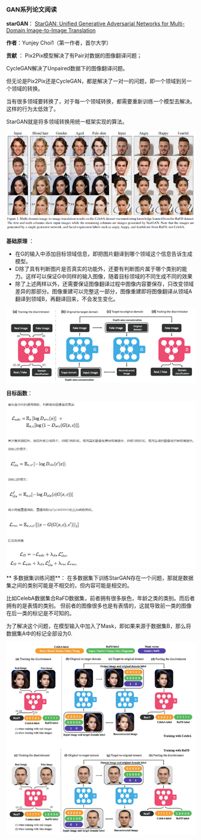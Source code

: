 ### **GAN系列论文阅读**
**starGAN**： [StarGAN: Unified Generative Adversarial Networks for Multi-Domain Image-to-Image Translation](https://arxiv.org/pdf/1611.07004v1.pdf)

**作者**：Yunjey Choi1（第一作者，首尔大学）

**贡献** ：
Pix2Pix模型解决了有Pair对数据的图像翻译问题；

CycleGAN解决了Unpaired数据下的图像翻译问题。

但无论是Pix2Pix还是CycleGAN，都是解决了一对一的问题，即一个领域到另一个领域的转换。

当有很多领域要转换了，对于每一个领域转换，都需要重新训练一个模型去解决。这样的行为太低效了。

StarGAN就是将多领域转换用统一框架实现的算法。

![stargan](./pic/1.png)


**基础原理** ：

 - 在G的输入中添加目标领域信息，即把图片翻译到哪个领域这个信息告诉生成模型。
 - D除了具有判断图片是否真实的功能外，还要有判断图片属于哪个类别的能力。这样可以保证G中同样的输入图像，随着目标领域的不同生成不同的效果
 - 除了上述两样以外，还需要保证图像翻译过程中图像内容要保存，只改变领域差异的那部分。图像重建可以完整这一部分，图像重建即将图像翻译从领域A翻译到领域B，再翻译回来，不会发生变化。

 ![stargan-net](./pic/2.png)

**目标函数**：

![loss](./pic/3.png)

** 多数据集训练问题**：
在多数据集下训练StarGAN存在一个问题，那就是数据集之间的类别可能是不相交的，但内容可能是相交的。

比如CelebA数据集合RaFD数据集，前者拥有很多肤色，年龄之类的类别。而后者拥有的是表情的类别。
但前者的图像很多也是有表情的，这就导致前一类的图像在后一类的标记是不可知的。

为了解决这个问题，在模型输入中加入了Mask，即如果来源于数据集B，那么将数据集A中的标记全部设为0.

![duoyu](./pic/4.png)



